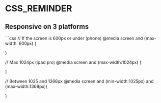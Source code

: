 # CSS_REMINDER

<h2> Responsive on 3 platforms </h2>
```css
// If the screen is 600px or under (phone)
@media screen and (max-width: 600px) {
	
	
}

// Max 1024px (ipad pro)
@media screen and (max-width:1024px) {

}

// Between 1025 and 1368px
@media screen and (min-width:1025px) and (max-width:1368px){
	
}
```

